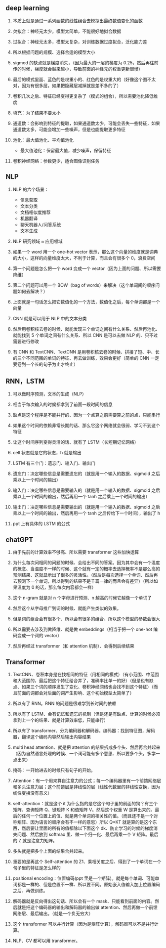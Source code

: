 ## deep learning

1. 本质上就是通过一系列函数的线性组合去模拟出最终数值变化的函数

2. 欠拟合：神经元太少，模型太简单，不能很好地拟合数据

3. 过拟合：神经元太多，模型太复杂，对训练数据过度拟合，泛化能力差

4. 所以根据问题的规模、选择合适的模型大小

5. sigmod 的缺点就是梯度消失，（因为最大的一层的梯度为 0.25，然后再往前传的时候，梯度就会越来越小，导致前面的神经元的权重更新很慢）

6. 最后的模式里面、蓝色的是权重小的、红色的是权重大的（好像这个图不太对，因为有很多层，如果把隐藏层减掉就是差不多的了）

7. 卷积几次之后、特征已经变得更复杂了（模式的组合），所以需要池化降低维度

8. 填充：为了结果不要太小

9. 通道数：会影响到特征的提取，如果通道数太少，可能会丢失一些特征，如果通道数太多，可能会增加一些噪声，但是也能提取更多特征

10. 池化：最大值池化、平均值池化

    - 最大值池化：保留最大值，减少噪声，保留特征

11. 卷积神经网络：参数更少，适合图像识别任务

## NLP

1. NLP 的六个场景：

   - 信息获取
   - 文本分类
   - 文档相似度推荐
   - 机器翻译
   - 聊天机器人/问答系统
   - 文本生成

2. NLP 研究领域 ≈ 应用领域

3. 如果一个 word 用一个 one-hot vector 表示，那么这个向量的维度就是词典的大小，这样的向量维度太大，不利于计算，而且会有很多个 0，浪费空间

4. 第一个问题是怎么把一个 word 变成一个 vector（因为上面的问题、所以需要降维）

5. 第二个问题可以用一个 BOW（bag of words）来解决（这个单词间的顺序问题如何去解决？）

6. 上面就是一句话怎么把它数值化的一个方法，数值化之后，每个单词都是一个向量

7. CNN 就是可以用于 NLP 中的文本分类

8. 然后用卷积核去卷的时候、就能发现三个单词之间有什么关系、然后再池化、就能找到 5 个单词之间有什么关系、所以 CNN 是可以去做 NLP 的、只不过需要进行修改

9. 有 CNN 和 TextCNN、TextCNN 是用卷积核去卷的时候、拼接了短、中、长的三个不同范围的单词的特征、再去做训练，效果会更好（简单的 CNN 一定要卷到一个长的句子为止才终止）

## RNN，LSTM

1. 可以做时序预测，文本的生成（NLP）

2. 相当于每次输入的时候都拿到了前面一段时间的信息

3. 缺点是这个程序是不能并行的、因为一个点算之前需要算之前的点，只能串行

4. 如果这个时间的依赖非常长期的话、那么它这个网络就会很弱、学习不到这个特征

5. 让这个时间序列变得灵活的话、就有了 LSTM（长短期记忆网络）

6. cell 状态就是它的状态，h 就是输出

7. LSTM 有三个门：遗忘门、输入门、输出门

8. 遗忘门：决定哪些信息是需要遗忘的（就是用一个输入的数据、sigmoid 之后乘以上一个时间的输出）

9. 输入门：决定哪些信息是需要输入的（就是用一个输入的数据、sigmoid 之后乘以上一个时间的输出，然后再用一个 tanh 之后乘上一个时间的输出）

10. 输出门：决定哪些信息是需要输出的（就是用一个输入的数据、sigmoid 之后乘以上一个时间的输出，然后再用一个 tanh 之后传给下一个时间），输出了 h

11. ppt 上有具体的 LSTM 的公式

## chatGPT

1. 由于先前的计算效率不够高、所以需要 transformer 这些加快运算

2. 为什么每次问相同的问题的时候、会给出不同的答案。因为其中会有一个温度的概念、当温度不一样的时候、这个就有一定的概率去选择概率不是那么高的预测结果、这就显示出了很多的灵活性。（然后是每次选择一个单词、然后再去预测下一个单词，所以得到的结果不是千篇一律的而且会有差异）（所以如果温度为 0 的话，那么每次内容都会一样）

3. 这个 n-gram 就是对 n 个字母进行预测、n 越高的时候它越像一个单词了

4. 然后这个从字母推广到词的时候、就能产生类似的效果。

5. 但是词的组合会有很多个、所以会有很多的组合、所以这个模型的参数会很大

6. 所以需要去涉及到做降维、就是做 embeddings（相当于把一个 one-hot 编码变成一个词的 vector）

7. 然后再经过 transformer（和 attention 机制）、会得到后续结果

## Transformer

1. TextCNN、卷积本身是在找相同的特征（用相同的模式）（有小范围、中范围和大范围的，最后把这个特征给合并了，准确率比单一的好）（但是也有缺点、如果三个词的顺序发生了变化、卷积神经网络也会找不到这个特征）（而且前面的词都会对后面的词产生影响、这个初始模型太简单了）

2. 所以有了 RNN。RNN 的问题是很难学到长时间的依赖

3. 所以有了 LSTM、会有记忆和遗忘的机制（但是还是有缺点、计算的时候必须拿到上一个的结果、就是计算效率低，只能串行）

4. 所以有了 transformer、分为编码器和解码器。编码器：找到特征图，解码器，翻译这个编码内容然后输出内容结果

5. multi head attention、就是把 attention 的结果拆成多个头、然后再合并起来（因为自然语言处理的时候、一个词可能有多个意思、所以要多个头，多学一点出来）

6. 掩码：一开始进去的时候只有句子的开始。

7. Attention：有一个用来算自注意力的公式；每一个编码器里有一个前馈网络层和多头注意力层；这个前馈层是非线性的层（线性代数里的非线性变换，因为线性变换没有意义）

8. self-attention：就是这个 it 为什么指的是它这个句子里的前面的狗？有三个矩阵、查询矩阵 Q、键矩阵 K 和值矩阵 V。然后这个权重 W 是算出来的。最后的任何一个位置上的值、就是两个单词的相关性的值。（而且还不是一个对称矩阵、因为语言的顺序会有不一样的意思）所以 Q\*KT 就是算的是这个东西，然后要让里面的所有的值都除以下面这个 dk、防止学习的时候的梯度消失问题、然后放到 softmax 里、做一个归一化、最后再乘一个 V 矩阵。最后的 Z 就是注意力矩阵。

9. 多头就是把多个上面的结果合并起来。

10. 重要的是再这个 Self-attention 的 Z1、乘相关度之后、得到了一个单词在一个句子里的特征是怎么样的

11. positional encoding：位置编码(ppt 里是一个矩阵)。就是每个单词、可能单词都是一样的、但是位置不一样、所以要不同。原始嵌入值输入加上位置编码之后、再做训练。

12. 解码器就是反向得出这句话、所以会有一个 mask、只能看到前面的内容。然后就是把这个编码器的输出和解码器的输出做 attention、然后再做一个前馈网络层、最后输出。（就是一个负无穷大）

13. 这个 transformer 可以并行计算（因为是矩阵计算），解码器可以不是并行计算。

14. NLP、CV 都可以用 transformer。

